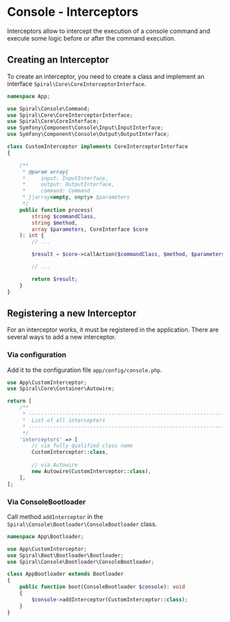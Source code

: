 # Console - Interceptors

Interceptors allow to intercept the execution of a console command and execute some logic before or after the command execution.

## Creating an Interceptor

To create an interceptor, you need to create a class and implement an interface `Spiral\Core\CoreInterceptorInterface`.

```php
namespace App;

use Spiral\Console\Command;
use Spiral\Core\CoreInterceptorInterface;
use Spiral\Core\CoreInterface;
use Symfony\Component\Console\Input\InputInterface;
use Symfony\Component\Console\Output\OutputInterface;

class CustomInterceptor implements CoreInterceptorInterface
{

    /**
     * @param array{
     *     input: InputInterface, 
     *     output: OutputInterface, 
     *     command: Command
     * }|array<empty, empty> $parameters
     */
    public function process(
        string $commandClass, 
        string $method, 
        array $parameters, CoreInterface $core
    ): int {
        // ...

        $result = $core->callAction($commandClass, $method, $parameters);

        // ...

        return $result;
    }
}
```

## Registering a new Interceptor

For an interceptor works, it must be registered in the application. There are several ways to add a new interceptor.

### Via configuration

Add it to the configuration file `app/config/console.php`.

```php
use App\CustomInterceptor;
use Spiral\Core\Container\Autowire;

return [    
    /**
     * -------------------------------------------------------------------------
     *  List of all interceptors
     * -------------------------------------------------------------------------
     */
    'interceptors' => [
        // via fully qualified class name
        CustomInterceptor::class,
        
        // via Autowire
        new Autowire(CustomInterceptor::class),
    ],
];
```

### Via ConsoleBootloader

Call method `addInterceptor` in the `Spiral\Console\Bootloader\ConsoleBootloader` class.

```php
namespace App\Bootloader;

use App\CustomInterceptor;
use Spiral\Boot\Bootloader\Bootloader;
use Spiral\Console\Bootloader\ConsoleBootloader;

class AppBootloader extends Bootloader
{
    public function boot(ConsoleBootloader $console): void
    {
        $console->addInterceptor(CustomInterceptor::class);
    }
}
```
